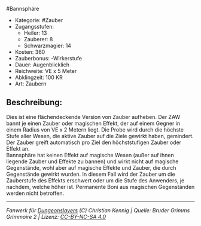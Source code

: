 #Bannsphäre  
- Kategorie: #Zauber  
- Zugangsstufen:  
  - Heiler: 13  
  - Zauberer: 8  
  - Schwarzmagier: 14  
- Kosten: 360  
- Zauberbonus: -Wirkerstufe  
- Dauer: Augenblicklich  
- Reichweite: VE x 5 Meter  
- Abklingzeit: 100 KR  
- Art: Zaubern     

## Beschreibung:
Dies ist eine flächendeckende Version von Zauber aufheben. Der ZAW bannt je einen Zauber oder magischen Effekt, der auf einem Gegner in einem Radius von VE x 2 Metern liegt. Die Probe wird durch die höchste Stufe aller Wesen, die aktive Zauber auf die Ziele gewirkt haben, gemindert. Der Zauber greift automatisch pro Ziel den höchststufigen Zauber oder Effekt an.<br>Bannsphäre hat keinen Effekt auf magische Wesen (außer auf ihnen liegende Zauber und Effekte zu bannen) und wirkt nicht auf magische Gegenstände, wohl aber auf magische Effekte und Zauber, die durch Gegenstände gewirkt wurden. In diesem Fall wird der Zauber um die Zauberstufe des Effekts erschwert oder um die Stufe des Anwenders, je nachdem, welche höher ist. Permanente Boni aus magischen Gegenständen werden nicht betroffen.


___
*Fanwerk für [Dungeonslayers](https://www.dungeonslayers.net/) (C) Christian Kennig | Quelle: Bruder Grimms Grimmoire 2 | Lizenz: [CC-BY-NC-SA 4.0](https://creativecommons.org/licenses/by-nc-sa/4.0/deed.de)*